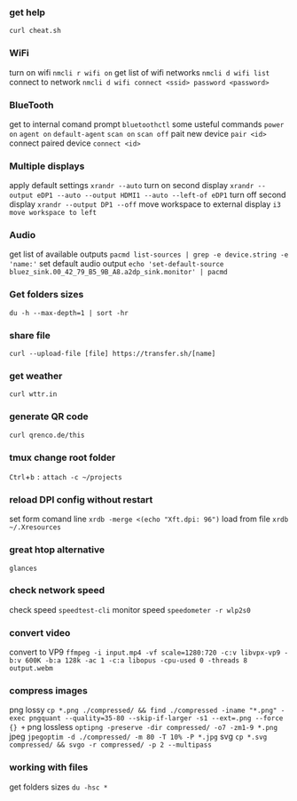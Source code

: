 ### get help
`curl cheat.sh`

### WiFi
turn on wifi `nmcli r wifi on`
get list of wifi networks `nmcli d wifi list`
connect to network `nmcli d wifi connect <ssid> password <password>`

### BlueTooth
get to internal comand prompt `bluetoothctl`
some usteful commands `power on` `agent on` `default-agent` `scan on` `scan off`
pait new device `pair <id>`
connect paired device `connect <id>`

### Multiple displays
apply default settings `xrandr --auto`
turn on second display `xrandr --output eDP1 --auto --output HDMI1 --auto --left-of eDP1`
turn off second display `xrandr --output DP1 --off`
move workspace to external display `i3 move workspace to left`

### Audio
get list of available outputs `pacmd list-sources | grep -e device.string -e 'name:'`
set default audio output `echo 'set-default-source bluez_sink.00_42_79_B5_9B_A8.a2dp_sink.monitor' | pacmd`

### Get folders sizes
`du -h --max-depth=1 | sort -hr`

### share file
`curl --upload-file [file] https://transfer.sh/[name]`

### get weather
`curl wttr.in`

### generate QR code
`curl qrenco.de/this`

### tmux change root folder
`Ctrl`+`b` `:`
`attach -c ~/projects`

### reload DPI config without restart
set form comand line `xrdb -merge <(echo "Xft.dpi: 96")`
load from file `xrdb ~/.Xresources`

### great htop alternative
`glances`

### check network speed
check speed `speedtest-cli`
monitor speed `speedometer -r wlp2s0`

### convert video
convert to VP9 `ffmpeg -i input.mp4 -vf scale=1280:720 -c:v libvpx-vp9 -b:v 600K -b:a 128k -ac 1 -c:a libopus -cpu-used 0 -threads 8 output.webm`

### compress images
png lossy `cp *.png ./compressed/ && find ./compressed -iname "*.png" -exec pngquant --quality=35-80 --skip-if-larger -s1 --ext=.png --force {} +`
png lossless `optipng -preserve -dir compressed/ -o7 -zm1-9 *.png`
jpeg `jpegoptim -d ./compressed/ -m 80 -T 10% -P *.jpg`
svg `cp *.svg compressed/ && svgo -r compressed/ -p 2 --multipass`

### working with files
get folders sizes `du -hsc *`

